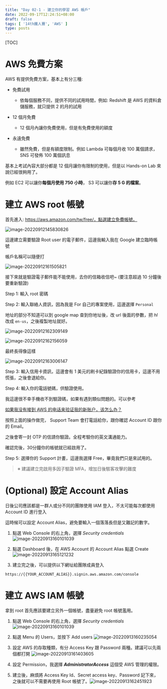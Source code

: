 ```yaml
---
title: "Day 02-1 - 建立你的學習 AWS 帳戶"
date: 2022-09-17T12:24:51+08:00
draft: false
tags: [ '14th鐵人賽', 'AWS' ]
type: posts
---
```


[TOC]

# AWS 免費方案
AWS 有提供免費方案，基本上有分三種:

- 免費試用
  - 依每個服務不同，提供不同的試用時間，例如: Redshift 是 AWS 的資料倉儲服務，就只提供 2 的月的試用

- 12 個月免費
  - 12 個月內讓你免費使用，但是有免費使用的額度

- 永遠免費
  - 雖然免費，但是有額度限制。例如 Lambda 可每個月收 100 萬個請求， SNS 可發佈 100 萬個訊息




基本上考試內容大部分都是 12 個月讓你有限制的使用，但是以 Hands-on Lab 來說已經很夠用了。

例如 EC2 可以讓你**每個月使用 750 小時**， S3 可以讓你**存 5 G 的檔案**。



# 建立 AWS root 帳號

首先進入: https://aws.amazon.com/tw/free/，點選建立免費帳號。

![image-20220912145830826](https://raw.githubusercontent.com/kenhong4134/blog-for-it/main/content/posts/iThome%20%E9%90%B5%E4%BA%BA%E8%B3%BD/2022/images/image-20220912145830826.png)



這邊建立需要驗證 Root user 的電子郵件，這邊我輸入我在 Google 建立臨時帳號

帳戶名稱可以隨便打

![image-20220912161505821](https://raw.githubusercontent.com/kenhong4134/blog-for-it/main/content/posts/iThome%20%E9%90%B5%E4%BA%BA%E8%B3%BD/2022/images/image-20220912161505821.png)

接下來就是驗證電子郵件能不能使用，去你的信箱收信吧~ (要注意超過 10 分鐘後要重新驗證)



Step 1: 輸入 root 密碼

Step 2: 輸入聯絡人資訊，因為我是 For 自己的專案使用，這邊選擇 `Personal`

地址的部分不知道可以到 google map 查到你地址後，改 url 後面的參數，把 *hl* 改成 `en-us`，之後複製地址就好。

![image-20220912162309149](https://raw.githubusercontent.com/kenhong4134/blog-for-it/main/content/posts/iThome%20%E9%90%B5%E4%BA%BA%E8%B3%BD/2022/images/image-20220912162309149.png)



![image-20220912162156059](https://raw.githubusercontent.com/kenhong4134/blog-for-it/main/content/posts/iThome%20%E9%90%B5%E4%BA%BA%E8%B3%BD/2022/images/image-20220912162156059.png)



最終長得像這樣

![image-20220912163006147](https://raw.githubusercontent.com/kenhong4134/blog-for-it/main/content/posts/iThome%20%E9%90%B5%E4%BA%BA%E8%B3%BD/2022/images/image-20220912163006147.png)

Step 3: 輸入信用卡資訊，這邊會有 1 美元的刷卡紀錄驗證你的信用卡，這邊不用慌張，之後會退給你。



Step 4: 輸入你的電話號碼，供驗證使用。

我這邊很不幸手機收不到驗證碼，如果有遇到類似問題的。可以參考

[如果我没有接到 AWS 的电话来验证我的新账户，该怎么办？](https://aws.amazon.com/cn/premiumsupport/knowledge-center/phone-verify-no-call/)

按照上面的操作做完， Support Team 會打電話給你，跟你確認 Account ID 跟你的 Email。

之後會寄一封 OTP 的信請你驗證。全程考驗你的英文溝通能力。

確認完後，30分鐘你的帳號就已經啟用了。



Step 5: 選擇你的 Support 計畫，這邊我選擇 Free，畢竟我們只是來試用的。



> ※ 建議建立完啟用多因子驗證 MFA，增加日後駭客攻擊的難度



# (Optional) 設定 Account Alias

日後公司應該都是一群人或分不同的團隊使用 IAM 登入，不太可能每次都使用 Account ID 進行登入

這時候可以設定 Account Alias，避免要輸入一個落落長但是又難記的數字。

1. 點選 Web Console 的右上角，選擇 *Security credentials*
![image-20220913160101039](https://raw.githubusercontent.com/kenhong4134/blog-for-it/main/content/posts/iThome%20%E9%90%B5%E4%BA%BA%E8%B3%BD/2022/images/image-20220913160101039.png)
1. 點選 Dashboard 後，在 AWS Account 的 Account Alias 點選 Create
![image-20220913165121232](https://raw.githubusercontent.com/kenhong4134/blog-for-it/main/content/posts/iThome%20%E9%90%B5%E4%BA%BA%E8%B3%BD/2022/images/image-20220913165121232.png)

1. 建立完之後，可以提供以下網址給團隊成員登入
```
https://{{YOUR_ACCOUNT_ALIAS}}.signin.aws.amazon.com/console
```





# 建立 AWS IAM 帳號

拿到 root 首先應該要建立另外一個帳號，盡量避免 root 帳號濫用。

1. 點選 Web Console 的右上角，選擇 *Security credentials*
![image-20220913160101039](https://raw.githubusercontent.com/kenhong4134/blog-for-it/main/content/posts/iThome%20%E9%90%B5%E4%BA%BA%E8%B3%BD/2022/images/image-20220913160101039.png)

1. 點選 Menu 的 Users，並按下 Add users 
![image-20220913160235054](https://raw.githubusercontent.com/kenhong4134/blog-for-it/main/content/posts/iThome%20%E9%90%B5%E4%BA%BA%E8%B3%BD/2022/images/image-20220913160235054.png)

1. 設定 AWS 的存取種類，有分 Access Key 跟 Password 兩種。建議可以先兩個都打開
![image-20220913161403605](https://raw.githubusercontent.com/kenhong4134/blog-for-it/main/content/posts/iThome%20%E9%90%B5%E4%BA%BA%E8%B3%BD/2022/images/image-20220913161403605.png)

1. 設定 Permission，我選擇 ***AdministratorAccess*** 這個受 AWS 管理的權限。

1. 建立後，麻煩將 Access Key Id、Secret access key、Password 記下來，之後就可以不需要再使用 Root 帳號了。![image-20220913162451923](https://raw.githubusercontent.com/kenhong4134/blog-for-it/main/content/posts/iThome%20%E9%90%B5%E4%BA%BA%E8%B3%BD/2022/images/image-20220913162451923.png)





